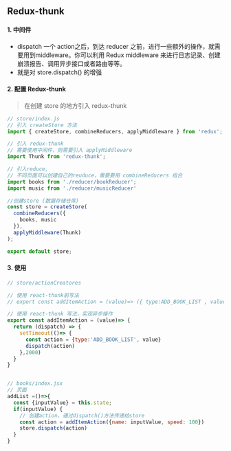 ## Redux-thunk


#### 1. 中间件
- dispatch 一个 action之后，到达 reducer 之前，进行一些额外的操作，就需要用到middleware。你可以利用 Redux middleware 来进行日志记录、创建崩溃报告、调用异步接口或者路由等等。
- 就是对 store.dispatch() 的增强


#### 2. 配置 Redux-thunk
> 在创建 store 的地方引入 redux-thunk

```js
// store/index.js
// 引入 createStore 方法
import { createStore, combineReducers, applyMiddleware } from 'redux'; 

// 引入 redux-thunk
// 需要使用中间件，则需要引入 applyMiddleware
import Thunk from 'redux-thunk';

// 引入reduce,
// 不同页面可以创建自己的reuduce，需要要用 combineReducers 组合
import books from './reducer/bookReducer';
import music from './reducer/musicReducer'

//创建store (数据存储仓库)
const store = createStore(
  combineReducers({ 
    books, music
  }),
  applyMiddleware(Thunk)
);

export default store;
```

#### 3. 使用
```js
// store/actionCreatores

// 使用 react-thunk前写法
// export const addItemAction = (value)=> ({ type:ADD_BOOK_LIST , value})  

// 使用 react-thunk 写法，实现异步操作
export const addItemAction = (value)=> {
  return (dispatch) => {
    setTimeout(()=> {
      const action = {type:'ADD_BOOK_LIST', value}
      dispatch(action)
    },2000)
  }
}


// books/index.jsx
// 页面
addList =()=>{
  const {inputValue} = this.state;
  if(inputValue) {
    // 创建action，通过dispatch()方法传递给store
    const action = addItemAction({name: inputValue, speed: 100})
    store.dispatch(action)
  }
}
```
